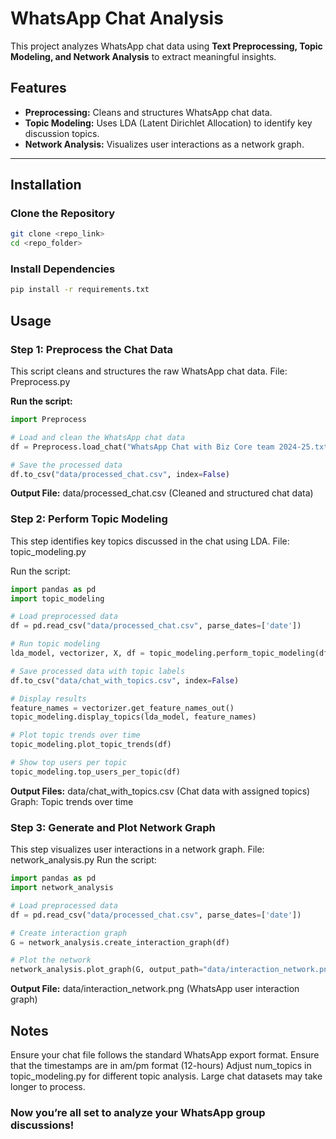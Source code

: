 # **WhatsApp Chat Analysis**

This project analyzes WhatsApp chat data using **Text Preprocessing, Topic Modeling, and Network Analysis** to extract meaningful insights.

## **Features**
- **Preprocessing:** Cleans and structures WhatsApp chat data.
- **Topic Modeling:** Uses LDA (Latent Dirichlet Allocation) to identify key discussion topics.
- **Network Analysis:** Visualizes user interactions as a network graph.

---

## **Installation**

### **Clone the Repository**
```bash
git clone <repo_link>
cd <repo_folder>
```
### **Install Dependencies**
```bash
pip install -r requirements.txt
```
## **Usage**
### Step 1: Preprocess the Chat Data
This script cleans and structures the raw WhatsApp chat data.
File: Preprocess.py

**Run the script:**
```python
import Preprocess

# Load and clean the WhatsApp chat data
df = Preprocess.load_chat("WhatsApp Chat with Biz Core team 2024-25.txt")

# Save the processed data
df.to_csv("data/processed_chat.csv", index=False)
```
**Output File:**
data/processed_chat.csv (Cleaned and structured chat data)

### Step 2: Perform Topic Modeling
This step identifies key topics discussed in the chat using LDA.
File: topic_modeling.py

Run the script:
```python
import pandas as pd
import topic_modeling

# Load preprocessed data
df = pd.read_csv("data/processed_chat.csv", parse_dates=['date'])

# Run topic modeling
lda_model, vectorizer, X, df = topic_modeling.perform_topic_modeling(df, num_topics=5)

# Save processed data with topic labels
df.to_csv("data/chat_with_topics.csv", index=False)

# Display results
feature_names = vectorizer.get_feature_names_out()
topic_modeling.display_topics(lda_model, feature_names)

# Plot topic trends over time
topic_modeling.plot_topic_trends(df)

# Show top users per topic
topic_modeling.top_users_per_topic(df)
```
**Output Files:**
data/chat_with_topics.csv (Chat data with assigned topics)
Graph: Topic trends over time

### Step 3: Generate and Plot Network Graph
This step visualizes user interactions in a network graph.
File: network_analysis.py
Run the script:
```python
import pandas as pd
import network_analysis

# Load preprocessed data
df = pd.read_csv("data/processed_chat.csv", parse_dates=['date'])

# Create interaction graph
G = network_analysis.create_interaction_graph(df)

# Plot the network
network_analysis.plot_graph(G, output_path="data/interaction_network.png")
```
**Output File:**
data/interaction_network.png (WhatsApp user interaction graph)

## **Notes**
Ensure your chat file follows the standard WhatsApp export format.
Ensure that the timestamps are in am/pm format (12-hours)
Adjust num_topics in topic_modeling.py for different topic analysis.
Large chat datasets may take longer to process.

### Now you’re all set to analyze your WhatsApp group discussions! 
